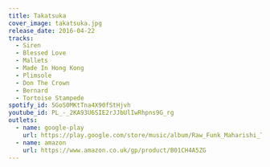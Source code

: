 ```yaml
---
title: Takatsuka
cover_image: takatsuka.jpg
release_date: 2016-04-22
tracks:
  - Siren
  - Blessed Love
  - Mallets
  - Made In Hong Kong
  - Plimsole
  - Don The Crown
  - Bernard
  - Tortoise Stampede
spotify_id: 5GoS0MKtTna4X90fStHjvh
youtube_id: PL_-_2KA93U6SIE2rJJbUlIwRhpns9G_rg
outlets:
  - name: google-play
    url: https://play.google.com/store/music/album/Raw_Funk_Maharishi_Takatsuka?id=B2ednais3bcu3ua7cymck4wrxm4
  - name: amazon
    url: https://www.amazon.co.uk/gp/product/B01CH4A5ZG
---
```

